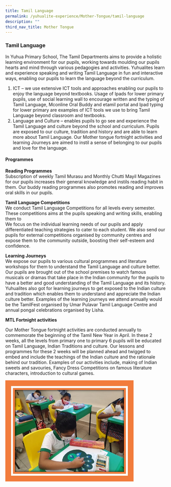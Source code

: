 ```yaml
---
title: Tamil Language
permalink: /yuhualite-experience/Mother-Tongue/tamil-language
description: ""
third_nav_title: Mother Tongue
---
```

### Tamil Language

In Yuhua Primary School, The Tamil Departments aims to provide a holistic learning environment for our pupils, working towards moulding our pupils hearts and mind through various pedagogies and activities. Yuhualites learn and experience speaking and writing Tamil Language in fun and interactive ways, enabling our pupils to learn the language beyond the curriculum.

1.  ICT – we use extensive ICT tools and approaches enabling our pupils to enjoy the language beyond textbooks. Usage of Ipads for lower primary pupils, use of social learning wall to encourage written and the typing of Tamil Language, Mconline Oral Buddy and etamil portal and Ipad typing for lower primary are examples of ICT tools we use to bring Tamil Language beyond classroom and textbooks.
2.  Language and Culture – enables pupils to go see and experience the Tamil Language and culture beyond the school and curriculum. Pupils are exposed to our culture, tradition and history and are able to learn more about Tamil Language. Our Mother tongue fortnight activities and learning Journeys are aimed to instil a sense of belonging to our pupils and love for the language.

#### Programmes

**Reading Programmes**  
Subscription of weekly Tamil Murasu and Monthly Chutti Mayil Magazines for our pupils increases their general knowledge and instils reading habit in them. Our buddy reading programmes also promotes reading and improves oral skills in our pupils.

**Tamil Language Competitions**  
We conduct Tamil Language Competitions for all levels every semester. These competitions aims at the pupils speaking and writing skills, enabling them to  
We focus on the individual learning needs of our pupils and apply differentiated teaching strategies to cater to each student. We also send our pupils for external competitions organised by community centres and expose them to the community outside, boosting their self-esteem and confidence.

**Learning Journeys**  
We expose our pupils to various cultural programmes and literature workshops for them to understand the Tamil Language and culture better. Our pupils are brought out of the school premises to watch famous musicals or dramas that take place in the Indian community for the pupils to have a better and good understanding of the Tamil Language and its history. Yuhualites also got for learning journeys to get exposed to the Indian culture and tradition which enables them to understand and appreciate the Indian culture better. Examples of the learning journeys we attend annually would be the TamilFest organised by Umar Pulavar Tamil Language Centre and annual pongal celebrations organised by Lisha.

**MTL Fortnight activities**

Our Mother Tongue fortnight activities are conducted annually to commemorate the beginning of the Tamil New Year in April. In these 2 weeks, all the levels from primary one to primary 6 pupils will be educated on Tamil Language, Indian Traditions and culture. Our lessons and programmes for these 2 weeks will be planned ahead and twigged to embed and include the teachings of the Indian culture and the rationale behind our tradition. Examples of our activities include, making of Indian sweets and savouries, Fancy Dress Competitions on famous literature characters, introduction to cultural games.

<img src="/images/tml1.png" 
     style="width:80%"> 